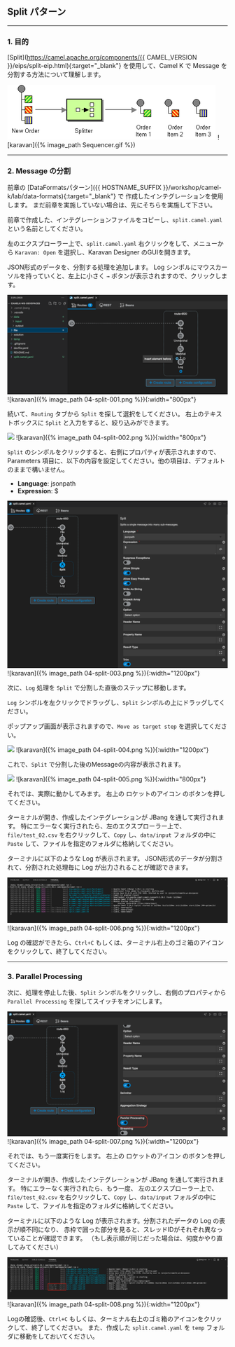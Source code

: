 ## Split パターン
---

### 1. 目的

[Split](https://camel.apache.org/components/{{ CAMEL_VERSION }}/eips/split-eip.html){:target="_blank"} を使用して、Camel K で Message を分割する方法について理解します。

![](images/Sequencer.gif)
![karavan]({% image_path Sequencer.gif %})

---

### 2. Message の分割

前章の [DataFormatsパターン]({{ HOSTNAME_SUFFIX }}/workshop/camel-k/lab/data-formats){:target="_blank"} で 作成したインテグレーションを使用します。
まだ前章を実施していない場合は、先にそちらを実施して下さい。

前章で作成した、インテグレーションファイルをコピーし、`split.camel.yaml` という名前としてください。

左のエクスプローラー上で、`split.camel.yaml` 右クリックをして、メニューから `Karavan: Open` を選択し、Karavan Designer のGUIを開きます。

JSON形式のデータを、分割する処理を追加します。
Log シンボルにマウスカーソルを持っていくと、左上に小さく `→` ボタンが表示されますので、クリックします。

![](images/04-split-001.png)
![karavan]({% image_path 04-split-001.png %}){:width="800px"}

続いて、`Routing` タブから `Split` を探して選択をしてください。
右上のテキストボックスに `Split` と入力をすると、絞り込みができます。

![](images/04-split-002.png)
![karavan]({% image_path 04-split-002.png %}){:width="800px"}

`Split` のシンボルをクリックすると、右側にプロパティが表示されますので、
Parameters 項目に、以下の内容を設定してください。他の項目は、デフォルトのままで構いません。

* **Language**: jsonpath
* **Expression**: $

![](images/04-split-003.png)
![karavan]({% image_path 04-split-003.png %}){:width="1200px"}

次に、`Log` 処理を `Split` で分割した直後のステップに移動します。

`Log` シンボルを左クリックでドラッグし、`Split` シンボルの上にドラッグしてください。

ポップアップ画面が表示されますので、`Move as target step` を選択してください。

![](images/04-split-004.png)
![karavan]({% image_path 04-split-004.png %}){:width="1200px"}

これで、`Split` で分割した後のMessageの内容が表示されます。

![](images/04-split-005.png)
![karavan]({% image_path 04-split-005.png %}){:width="800px"}

それでは、実際に動かしてみます。
右上の ロケットのアイコン のボタンを押してください。

ターミナルが開き、作成したインテグレーションが JBang を通して実行されます。
特にエラーなく実行されたら、左のエクスプローラー上で、`file/test_02.csv` を右クリックして、`Copy` し、`data/input` フォルダの中に `Paste` して、ファイルを指定のフォルダに格納してください。

ターミナルに以下のような Log が表示されます。
JSON形式のデータが分割されて、分割された処理毎に Log が出力されることが確認できます。

![](images/04-split-006.png)
![karavan]({% image_path 04-split-006.png %}){:width="1200px"}

Log の確認ができたら、`Ctrl+C` もしくは、ターミナル右上のゴミ箱のアイコンをクリックして、終了してください。

---

### 3. Parallel Processing

次に、処理を停止した後、`Split` シンボルをクリックし、右側のプロパティから `Parallel Processing` を探してスイッチをオンにします。

![](images/04-split-007.png)
![karavan]({% image_path 04-split-007.png %}){:width="1200px"}

それでは、もう一度実行をします。
右上の ロケットのアイコン のボタンを押してください。

ターミナルが開き、作成したインテグレーションが JBang を通して実行されます。
特にエラーなく実行されたら、もう一度、 左のエクスプローラー上で、`file/test_02.csv` を右クリックして、`Copy` し、`data/input` フォルダの中に `Paste` して、ファイルを指定のフォルダに格納してください。

ターミナルに以下のような Log が表示されます。分割されたデータの Log の表示が順不同になり、
赤枠で囲った部分を見ると、スレッドIDがそれぞれ異なっていることが確認できます。
（もし表示順が同じだった場合は、何度かやり直してみてください）

![](images/04-split-008.png)
![karavan]({% image_path 04-split-008.png %}){:width="1200px"}

Logの確認後、`Ctrl+C` もしくは、ターミナル右上のゴミ箱のアイコンをクリックして、終了してください。
また、作成した `split.camel.yaml` を `temp` フォルダに移動をしておいてください。 